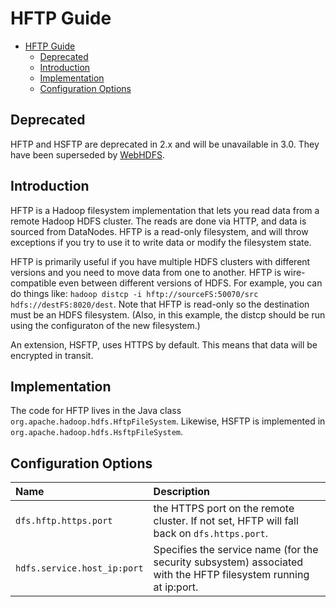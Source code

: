<!---
  Licensed under the Apache License, Version 2.0 (the "License");
  you may not use this file except in compliance with the License.
  You may obtain a copy of the License at

   http://www.apache.org/licenses/LICENSE-2.0

  Unless required by applicable law or agreed to in writing, software
  distributed under the License is distributed on an "AS IS" BASIS,
  WITHOUT WARRANTIES OR CONDITIONS OF ANY KIND, either express or implied.
  See the License for the specific language governing permissions and
  limitations under the License. See accompanying LICENSE file.
-->

HFTP Guide
==========

* [HFTP Guide](#HFTP_Guilde)
     * [Deprecated](#Deprecated)
     * [Introduction](#Introduction)
     * [Implementation](#Implementation)
     * [Configuration Options](#Configuration_Options)


Deprecated
----------
HFTP and HSFTP are deprecated in 2.x and will be unavailable in 3.0.
They have been superseded by [WebHDFS](WebHDFS.html).


Introduction
------------

HFTP is a Hadoop filesystem implementation that lets you read data from
a remote Hadoop HDFS cluster. The reads are done via HTTP, and data is
sourced from DataNodes. HFTP is a read-only filesystem, and will throw
exceptions if you try to use it to write data or modify the filesystem
state.

HFTP is primarily useful if you have multiple HDFS clusters with
different versions and you need to move data from one to another. HFTP
is wire-compatible even between different versions of HDFS. For
example, you can do things like: `hadoop distcp -i hftp://sourceFS:50070/src hdfs://destFS:8020/dest`.
Note that HFTP is read-only so the destination must be an HDFS filesystem.
(Also, in this example, the distcp should be run using the configuraton of
the new filesystem.)

An extension, HSFTP, uses HTTPS by default. This means that data will
be encrypted in transit.

Implementation
--------------

The code for HFTP lives in the Java class
`org.apache.hadoop.hdfs.HftpFileSystem`. Likewise, HSFTP is implemented
in `org.apache.hadoop.hdfs.HsftpFileSystem`.

Configuration Options
---------------------

| Name | Description |
|:---- |:---- |
| `dfs.hftp.https.port` | the HTTPS port on the remote cluster. If not set, HFTP will fall back on `dfs.https.port`. |
| `hdfs.service.host_ip:port` | Specifies the service name (for the security subsystem) associated with the HFTP filesystem running at ip:port. |
